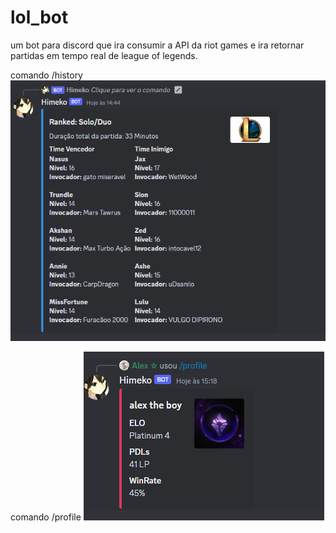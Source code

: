 # lol_bot
um bot para discord que ira consumir a API da riot games e ira retornar partidas em tempo real de league of legends.

comando /history
<img src="/match_history.png">

comando /profile
<img src="/profile.png">